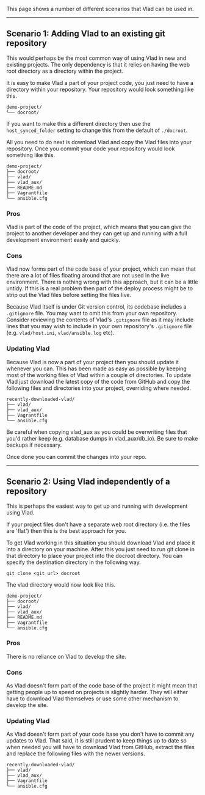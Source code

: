 This page shows a number of different scenarios that Vlad can be used in.

<hr>

## Scenario 1: Adding Vlad to an existing git repository

This would perhaps be the most common way of using Vlad in new and existing projects. The only dependency is that it relies on having the web root directory as a directory within the project.

It is easy to make Vlad a part of your project code, you just need to have a directory within your repository. Your repository would look something like this.

    demo-project/
    └── docroot/

If you want to make this a different directory then use the `host_synced_folder` setting to change this from the default of `./docroot`.

All you need to do next is download Vlad and copy the Vlad files into your repository. Once you commit your code your repository would look something like this.

    demo-project/
    ├── docroot/
    ├── vlad/
    ├── vlad_aux/
    ├── README.md
    ├── Vagrantfile
    └── ansible.cfg

### Pros

Vlad is part of the code of the project, which means that you can give the project to another developer and they can get up and running with a full development environment easily and quickly.

### Cons

Vlad now forms part of the code base of your project, which can mean that there are a lot of files floating around that are not used in the live environment. There is nothing wrong with this approach, but it can be a little untidy. If this is a real problem then part of the deploy process might be to strip out the Vlad files before setting the files live.

Because Vlad itself is under Git version control, its codebase includes a `.gitignore` file. You may want to omit this from your own repository. Consider reviewing the contents of Vlad's `.gitignore` file as it may include lines that you may wish to include in your own repository's `.gitignore` file (e.g. `vlad/host.ini`, `vlad/ansible.log` etc). 

### Updating Vlad

Because Vlad is now a part of your project then you should update it whenever you can. This has been made as easy as possible by keeping most of the working files of Vlad within a couple of directories. To update Vlad just download the latest copy of the code from GitHub and copy the following files and directories into your project, overriding
where needed.

    recently-downloaded-vlad/
    ├── vlad/
    ├── vlad_aux/
    ├── Vagrantfile
    └── ansible.cfg

Be careful when copying vlad_aux as you could be overwriting files that you'd rather keep (e.g. database dumps in vlad_aux/db_io). Be sure to make backups if necessary.

Once done you can commit the changes into your repo.

<hr>


## Scenario 2: Using Vlad independently of a repository

This is perhaps the easiest way to get up and running with development using Vlad.

If your project files don't have a separate web root directory (i.e. the files are 'flat') then this is the best approach for you.

To get Vlad working in this situation you should download Vlad and place it into a directory on your machine. After this you just need to run git clone in that directory to place your project into the docroot directory. You can specify the destination directory in the following way.

    git clone <git url> docroot

The vlad directory would now look like this.


    demo-project/
    ├── docroot/
    ├── vlad/
    ├── vlad_aux/
    ├── README.md
    ├── Vagrantfile
    └── ansible.cfg


### Pros

There is no reliance on Vlad to develop the site.

### Cons

As Vlad doesn't form part of the code base of the project it might mean that getting people up to speed on projects is slightly harder. They will either have to download Vlad themselves or use some other mechanism to develop the site.

### Updating Vlad

As Vlad doesn't form part of your code base you don't have to commit any updates to Vlad. That said, it is still prudent to keep things up to date so when needed you will have to download Vlad from GitHub, extract the files and replace the following files with the newer versions.

    recently-downloaded-vlad/
    ├── vlad/
    ├── vlad_aux/
    ├── Vagrantfile
    └── ansible.cfg
